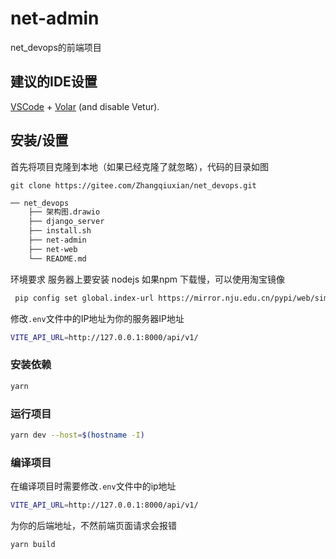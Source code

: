 # net-admin

net_devops的前端项目

## 建议的IDE设置

[VSCode](https://code.visualstudio.com/) + [Volar](https://marketplace.visualstudio.com/items?itemName=Vue.volar) (and disable Vetur).

## 安装/设置
首先将项目克隆到本地（如果已经克隆了就忽略），代码的目录如图
```shell
git clone https://gitee.com/Zhangqiuxian/net_devops.git
```
```md
── net_devops
    ├── 架构图.drawio
    ├── django_server
    ├── install.sh
    ├── net-admin
    ├── net-web
    └── README.md
```
环境要求 服务器上要安装 nodejs 如果npm 下载慢，可以使用淘宝镜像

```sh
 pip config set global.index-url https://mirror.nju.edu.cn/pypi/web/simple
```

修改`.env`文件中的IP地址为你的服务器IP地址
```sh
VITE_API_URL=http://127.0.0.1:8000/api/v1/
```
### 安装依赖
```sh
yarn
```
### 运行项目

```sh
yarn dev --host=$(hostname -I)
```

### 编译项目
在编译项目时需要修改`.env`文件中的ip地址

```sh
VITE_API_URL=http://127.0.0.1:8000/api/v1/
```

为你的后端地址，不然前端页面请求会报错

```sh
yarn build
```
